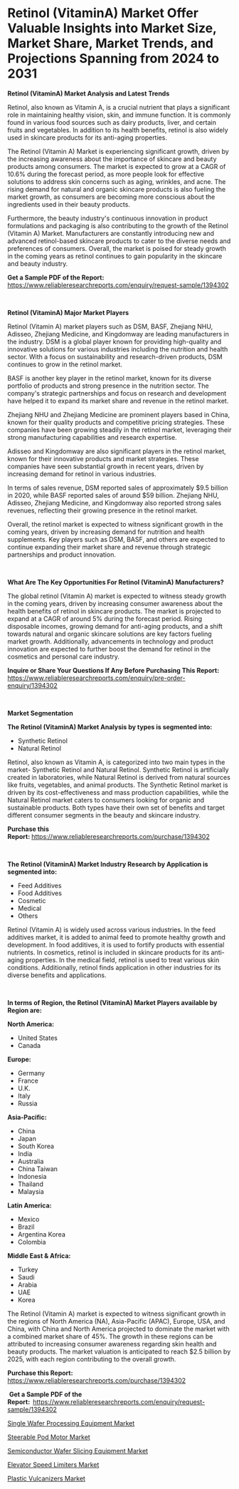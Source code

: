 <p><h1>Retinol (VitaminA) Market Offer Valuable Insights into Market Size, Market Share, Market Trends, and Projections Spanning from 2024 to 2031</h1></p><p><strong>Retinol (VitaminA) Market Analysis and Latest Trends</strong></p>
<p><p>Retinol, also known as Vitamin A, is a crucial nutrient that plays a significant role in maintaining healthy vision, skin, and immune function. It is commonly found in various food sources such as dairy products, liver, and certain fruits and vegetables. In addition to its health benefits, retinol is also widely used in skincare products for its anti-aging properties.</p><p>The Retinol (Vitamin A) Market is experiencing significant growth, driven by the increasing awareness about the importance of skincare and beauty products among consumers. The market is expected to grow at a CAGR of 10.6% during the forecast period, as more people look for effective solutions to address skin concerns such as aging, wrinkles, and acne. The rising demand for natural and organic skincare products is also fueling the market growth, as consumers are becoming more conscious about the ingredients used in their beauty products.</p><p>Furthermore, the beauty industry's continuous innovation in product formulations and packaging is also contributing to the growth of the Retinol (Vitamin A) Market. Manufacturers are constantly introducing new and advanced retinol-based skincare products to cater to the diverse needs and preferences of consumers. Overall, the market is poised for steady growth in the coming years as retinol continues to gain popularity in the skincare and beauty industry.</p></p>
<p><strong>Get a Sample PDF of the Report:&nbsp;</strong> <a href="https://www.reliableresearchreports.com/enquiry/request-sample/1394302">https://www.reliableresearchreports.com/enquiry/request-sample/1394302</a></p>
<p>&nbsp;</p>
<p><strong>Retinol (VitaminA) Major Market Players</strong></p>
<p><p>Retinol (Vitamin A) market players such as DSM, BASF, Zhejiang NHU, Adisseo, Zhejiang Medicine, and Kingdomway are leading manufacturers in the industry. DSM is a global player known for providing high-quality and innovative solutions for various industries including the nutrition and health sector. With a focus on sustainability and research-driven products, DSM continues to grow in the retinol market.</p><p>BASF is another key player in the retinol market, known for its diverse portfolio of products and strong presence in the nutrition sector. The company's strategic partnerships and focus on research and development have helped it to expand its market share and revenue in the retinol market.</p><p>Zhejiang NHU and Zhejiang Medicine are prominent players based in China, known for their quality products and competitive pricing strategies. These companies have been growing steadily in the retinol market, leveraging their strong manufacturing capabilities and research expertise.</p><p>Adisseo and Kingdomway are also significant players in the retinol market, known for their innovative products and market strategies. These companies have seen substantial growth in recent years, driven by increasing demand for retinol in various industries.</p><p>In terms of sales revenue, DSM reported sales of approximately $9.5 billion in 2020, while BASF reported sales of around $59 billion. Zhejiang NHU, Adisseo, Zhejiang Medicine, and Kingdomway also reported strong sales revenues, reflecting their growing presence in the retinol market.</p><p>Overall, the retinol market is expected to witness significant growth in the coming years, driven by increasing demand for nutrition and health supplements. Key players such as DSM, BASF, and others are expected to continue expanding their market share and revenue through strategic partnerships and product innovation.</p></p>
<p>&nbsp;</p>
<p><strong>What Are The Key Opportunities For Retinol (VitaminA) Manufacturers?</strong></p>
<p><p>The global retinol (Vitamin A) market is expected to witness steady growth in the coming years, driven by increasing consumer awareness about the health benefits of retinol in skincare products. The market is projected to expand at a CAGR of around 5% during the forecast period. Rising disposable incomes, growing demand for anti-aging products, and a shift towards natural and organic skincare solutions are key factors fueling market growth. Additionally, advancements in technology and product innovation are expected to further boost the demand for retinol in the cosmetics and personal care industry.</p></p>
<p><strong>Inquire or Share Your Questions If Any Before Purchasing This Report:</strong> <a href="https://www.reliableresearchreports.com/enquiry/pre-order-enquiry/1394302">https://www.reliableresearchreports.com/enquiry/pre-order-enquiry/1394302</a></p>
<p>&nbsp;</p>
<p><strong>Market Segmentation</strong></p>
<p><strong>The Retinol (VitaminA) Market Analysis by types is segmented into:</strong></p>
<p><ul><li>Synthetic Retinol</li><li>Natural Retinol</li></ul></p>
<p><p>Retinol, also known as Vitamin A, is categorized into two main types in the market- Synthetic Retinol and Natural Retinol. Synthetic Retinol is artificially created in laboratories, while Natural Retinol is derived from natural sources like fruits, vegetables, and animal products. The Synthetic Retinol market is driven by its cost-effectiveness and mass production capabilities, while the Natural Retinol market caters to consumers looking for organic and sustainable products. Both types have their own set of benefits and target different consumer segments in the beauty and skincare industry.</p></p>
<p><strong>Purchase this Report:&nbsp;</strong><a href="https://www.reliableresearchreports.com/purchase/1394302">https://www.reliableresearchreports.com/purchase/1394302</a></p>
<p>&nbsp;</p>
<p><strong>The Retinol (VitaminA) Market Industry Research by Application is segmented into:</strong></p>
<p><ul><li>Feed Additives</li><li>Food Additives</li><li>Cosmetic</li><li>Medical</li><li>Others</li></ul></p>
<p><p>Retinol (Vitamin A) is widely used across various industries. In the feed additives market, it is added to animal feed to promote healthy growth and development. In food additives, it is used to fortify products with essential nutrients. In cosmetics, retinol is included in skincare products for its anti-aging properties. In the medical field, retinol is used to treat various skin conditions. Additionally, retinol finds application in other industries for its diverse benefits and applications.</p></p>
<p>&nbsp;</p>
<p><strong>In terms of Region, the Retinol (VitaminA) Market Players available by Region are:</strong></p>
<p>
    <p> <strong> North America: </strong>
        <ul>
            <li>United States</li>
            <li>Canada</li>
        </ul>
        </p> 
    <p> <strong> Europe: </strong>
        <ul>
            <li>Germany</li>
            <li>France</li>
            <li>U.K.</li>
            <li>Italy</li>
            <li>Russia</li>
        </ul>
        </p> 
    <p> <strong> Asia-Pacific: </strong>
        <ul>
            <li>China</li>
            <li>Japan</li>
            <li>South Korea</li>
            <li>India</li>
            <li>Australia</li>
            <li>China Taiwan</li>
            <li>Indonesia</li>
            <li>Thailand</li>
            <li>Malaysia</li>
        </ul>
        </p> 
    <p> <strong> Latin America: </strong>
        <ul>
            <li>Mexico</li>
            <li>Brazil</li>
            <li>Argentina Korea</li>
            <li>Colombia</li>
        </ul>
        </p> 
    <p> <strong> Middle East & Africa: </strong>
        <ul>
            <li>Turkey</li>
            <li>Saudi</li>
            <li>Arabia</li>
            <li>UAE</li>
            <li>Korea</li>
        </ul>
    </p>
    </p>
<p><p>The Retinol (Vitamin A) market is expected to witness significant growth in the regions of North America (NA), Asia-Pacific (APAC), Europe, USA, and China, with China and North America projected to dominate the market with a combined market share of 45%. The growth in these regions can be attributed to increasing consumer awareness regarding skin health and beauty products. The market valuation is anticipated to reach $2.5 billion by 2025, with each region contributing to the overall growth.</p></p>
<p><strong>Purchase this Report: </strong><a href="https://www.reliableresearchreports.com/purchase/1394302">https://www.reliableresearchreports.com/purchase/1394302</a></p>
<p>&nbsp;<strong>Get a Sample PDF of the Report:&nbsp;&nbsp;</strong><a href="https://www.reliableresearchreports.com/enquiry/request-sample/1394302">https://www.reliableresearchreports.com/enquiry/request-sample/1394302</a></p>
<p><strong></strong></p>
<p><p><a href="https://medium.com/@petrajones35/single-wafer-processing-equipment-market-competitive-analysis-market-trends-and-forecast-to-2031-d97ee00e6fb9">Single Wafer Processing Equipment Market</a></p><p><a href="https://medium.com/@petrajones35/steerable-pod-motor-market-comprehensive-assessment-by-type-application-and-geography-a58d6293804d">Steerable Pod Motor Market</a></p><p><a href="https://medium.com/@petrajones35/semiconductor-wafer-slicing-equipment-market-size-and-market-trends-complete-industry-overview-0e271b86b6b0">Semiconductor Wafer Slicing Equipment Market</a></p><p><a href="https://medium.com/@petrajones35/elevator-speed-limiters-market-exploring-market-share-market-trends-and-future-growth-799c00e2cb20">Elevator Speed Limiters Market</a></p><p><a href="https://medium.com/@petrajones35/plastic-vulcanizers-market-furnishes-information-on-market-share-market-trends-and-market-growth-95acde1e6c70">Plastic Vulcanizers Market</a></p></p>